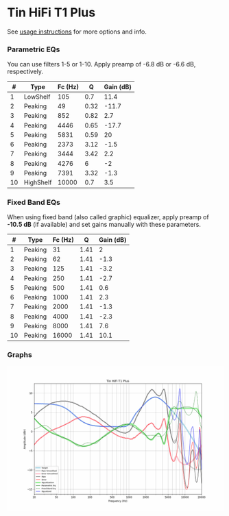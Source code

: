 # Tin HiFi T1 Plus
See [usage instructions](https://github.com/jaakkopasanen/AutoEq#usage) for more options and info.

### Parametric EQs
You can use filters 1-5 or 1-10. Apply preamp of -6.8 dB or -6.6 dB, respectively.

|   # | Type      |   Fc (Hz) |    Q |   Gain (dB) |
|-----|-----------|-----------|------|-------------|
|   1 | LowShelf  |       105 | 0.7  |        11.4 |
|   2 | Peaking   |        49 | 0.32 |       -11.7 |
|   3 | Peaking   |       852 | 0.82 |         2.7 |
|   4 | Peaking   |      4446 | 0.65 |       -17.7 |
|   5 | Peaking   |      5831 | 0.59 |        20   |
|   6 | Peaking   |      2373 | 3.12 |        -1.5 |
|   7 | Peaking   |      3444 | 3.42 |         2.2 |
|   8 | Peaking   |      4276 | 6    |        -2   |
|   9 | Peaking   |      7391 | 3.32 |        -1.3 |
|  10 | HighShelf |     10000 | 0.7  |         3.5 |

### Fixed Band EQs
When using fixed band (also called graphic) equalizer, apply preamp of **-10.5 dB** (if available) and set gains manually with these parameters.

|   # | Type    |   Fc (Hz) |    Q |   Gain (dB) |
|-----|---------|-----------|------|-------------|
|   1 | Peaking |        31 | 1.41 |         2   |
|   2 | Peaking |        62 | 1.41 |        -1.3 |
|   3 | Peaking |       125 | 1.41 |        -3.2 |
|   4 | Peaking |       250 | 1.41 |        -2.7 |
|   5 | Peaking |       500 | 1.41 |         0.6 |
|   6 | Peaking |      1000 | 1.41 |         2.3 |
|   7 | Peaking |      2000 | 1.41 |        -1.3 |
|   8 | Peaking |      4000 | 1.41 |        -2.3 |
|   9 | Peaking |      8000 | 1.41 |         7.6 |
|  10 | Peaking |     16000 | 1.41 |        10.1 |

### Graphs
![](./Tin%20HiFi%20T1%20Plus.png)
